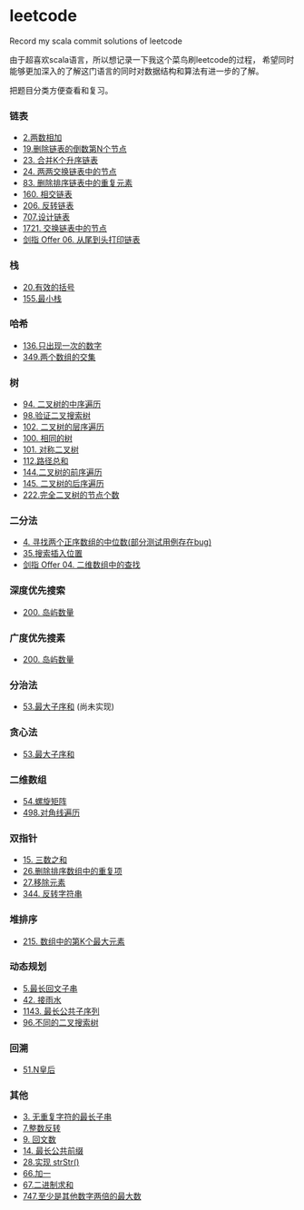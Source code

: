 # leetcode
Record my scala commit solutions of leetcode

由于超喜欢scala语言，所以想记录一下我这个菜鸟刷leetcode的过程，
希望同时能够更加深入的了解这门语言的同时对数据结构和算法有进一步的了解。

把题目分类方便查看和复习。

### 链表
* [2.两数相加](src/main/scala/com/test/leetcode/linkedlist/AddTwoNumber.scala)
* [19.删除链表的倒数第N个节点](src/main/scala/com/test/leetcode/linkedlist/RemoveNthFromEnd.scala)
* [23. 合并K个升序链表](src/main/scala/com/test/leetcode/linkedlist/MergeKLists.scala)
* [24. 两两交换链表中的节点](src/main/scala/com/test/leetcode/linkedlist/SwapPairs.scala)
* [83. 删除排序链表中的重复元素](src/main/scala/com/test/leetcode/linkedlist/DeleteDuplicates.scala)
* [160. 相交链表](src/main/scala/com/test/leetcode/linkedlist/GetIntersectionNode.scala)
* [206. 反转链表](src/main/scala/com/test/leetcode/linkedlist/ReverseList.scala)
* [707.设计链表](src/main/scala/com/test/leetcode/linkedlist/DesignLinkedList.scala)
* [1721. 交换链表中的节点](src/main/scala/com/test/leetcode/linkedlist/SwapNodes.scala)
* [剑指 Offer 06. 从尾到头打印链表](com/test/leetcode/linkedlist/ReverseLinkedList.scala)
### 栈
* [20.有效的括号](src/main/scala/com/test/leetcode/stack/ValidParentheses.scala)
* [155.最小栈](src/main/scala/com/test/leetcode/stack/MinStack.scala)
### 哈希
* [136.只出现一次的数字](src/main/scala/com/test/leetcode/hash/SingleNumber.scala)
* [349.两个数组的交集](src/main/scala/com/test/leetcode/hash/InterSection.scala)
### 树
* [94. 二叉树的中序遍历](src/main/scala/com/test/leetcode/tree/BinaryTreeInorderTraversal.scala)
* [98.验证二叉搜索树](src/main/scala/com/test/leetcode/tree/IsValidBST.java)
* [102. 二叉树的层序遍历](src/main/scala/com/test/leetcode/tree/BinaryTreeLevelOrderTraversal.scala)
* [100. 相同的树](src/main/scala/com/test/leetcode/tree/IsSameTree.scala)
* [101. 对称二叉树](src/main/scala/com/test/leetcode/tree/IsSymmetric.scala)
* [112.路径总和](src/main/scala/com/test/leetcode/tree/PathSum.scala)
* [144.二叉树的前序遍历](src/main/scala/com/test/leetcode/tree/BinaryTreePreorderTraversal.scala)
* [145. 二叉树的后序遍历](src/main/scala/com/test/leetcode/tree/BinaryTreePostorderTraversal.scala)
* [222.完全二叉树的节点个数](src/main/scala/com/test/leetcode/tree/CountCompleteTreeNodes.scala)
### 二分法
* [4. 寻找两个正序数组的中位数(部分测试用例存在bug)](src/main/scala/com/test/leetcode/binarysearch/FindMedianSortedArrays.scala)
* [35.搜索插入位置](src/main/scala/com/test/leetcode/binarysearch/SearchInsert.scala)
* [剑指 Offer 04. 二维数组中的查找](src/main/scala/com/test/leetcode/binarysearch/SearchMatrix.scala)
### 深度优先搜索
* [200. 岛屿数量](src/main/scala/com/test/leetcode/graph/dfs/NumIsLands.scala)
### 广度优先搜素
* [200. 岛屿数量](src/main/scala/com/test/leetcode/graph/bfs/NumIslands.scala)
### 分治法
* [53.最大子序和](src/main/scala/com/test/leetcode/divideconquer/RecursiveFunction.scala)  (尚未实现)
### 贪心法
* [53.最大子序和](src/main/scala/com/test/leetcode/greedy/MaxSubArr.scala)
### 二维数组
* [54.螺旋矩阵](src/main/scala/com/test/leetcode/twodarr/SpiralOrder.scala)
* [498.对角线遍历](src/main/scala/com/test/leetcode/twodarr/FindDiagonalOrder.scala)
### 双指针
* [15. 三数之和](src/main/scala/com/test/leetcode/twopointer/ThreeNumSum.scala)
* [26.删除排序数组中的重复项](src/main/scala/com/test/leetcode/twopointer/RemoveDuplicates.scala)
* [27.移除元素](src/main/scala/com/test/leetcode/twopointer/RemoveElements.scala)
* [344. 反转字符串](src/main/scala/com/test/leetcode/twopointer/ReverseString.scala)
### 堆排序
* [215. 数组中的第K个最大元素](src/main/scala/com/test/leetcode/heap/KthLargesth.scala)
### 动态规划
* [5.最长回文子串](src/main/scala/com/test/leetcode/dynamicprograming/LongestPalindrome.scala)
* [42. 接雨水](src/main/scala/com/test/leetcode/dynamicprograming/TrappingRainWater.scala)
* [1143. 最长公共子序列](src/main/scala/com/test/leetcode/dynamicprograming/LongestCommonSubsequence.scala)
* [96.不同的二叉搜索树](src/main/scala/com/test/leetcode/dynamicprograming/NumTrees.java)
### 回溯
* [51.N皇后](src/main/scala/com/test/leetcode/backtrack/SolveNQueens.java)
### 其他
* [3. 无重复字符的最长子串](src/main/scala/com/test/leetcode/others/LengthOfLongestSubstring.scala)
* [7.整数反转](src/main/scala/com/test/leetcode/others/Reverse.scala)
* [9. 回文数](src/main/scala/com/test/leetcode/others/IsPalindrome.scala)
* [14. 最长公共前缀](src/main/scala/com/test/leetcode/others/LongestCommonPrefix.scala)
* [28.实现 strStr()](src/main/scala/com/test/leetcode/others/StrStr.scala)
* [66.加一](src/main/scala/com/test/leetcode/others/PlusOne.scala)
* [67.二进制求和](src/main/scala/com/test/leetcode/others/AddBinary.scala)
* [747.至少是其他数字两倍的最大数](src/main/scala/com/test/leetcode/others/DominantIndex.scala)



